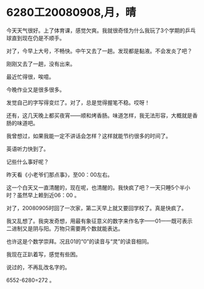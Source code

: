 # 6280工20080908,月，晴

今天天气很好。上了体育课，感觉欠爽。我就很奇怪为什么我玩了3个学期的乒乓球直到现在仍是不顺手。

对了，今早上大号，不畅快。中午又去了一趟。发现都是黏液。不会发炎了吧？

刚刚又去了一趟，没有出来。

最近忙得很，唉噫。

今晚作业又是很多很多。

发觉自己的字写得变烂了。对了，总是觉得握笔不稳。哎呀！

还有，这几天晚上都买夜宵——顺和烤香肠。味道怎样，我无法形容，大概就是香肠的味道吧。

我曾想过，如果我能一定不讲话会怎样？这样就能节约很多的时间了。

英语听力快到了。

记些什么事好呢？

昨天看《小老爷们那点事》，至00：00左右。

这一个白天又一直清醒的，现在呢，也清醒的。我快疯了吧？一天只睡5个半小时？虽然早上赖到近06：00 。

对了，20080905时回了一次家，第二天早上就又要回学校了。真是快疯了。

我又乱想了。我突发奇想，用最有象征意义的数字来作名字——01——既可表示二进制又是阴与阳。万物只需要两个数就能表达。

也许这是个数学崇拜。况且01的“0”的读音与“灵”的读音相同。

我现在正趴着写，感觉有些困。

说过的，不再乱改名字的。

6552-6280=272 。
